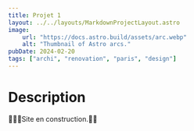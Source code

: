 ```yaml
---
title: Projet 1
layout: ../../layouts/MarkdownProjectLayout.astro
image:
    url: "https://docs.astro.build/assets/arc.webp"
    alt: "Thumbnail of Astro arcs."
pubDate: 2024-02-20
tags: ["archi", "renovation", "paris", "design"]
---
```


# Description
👷🏻‍♀️Site en construction.👷‍♀️

